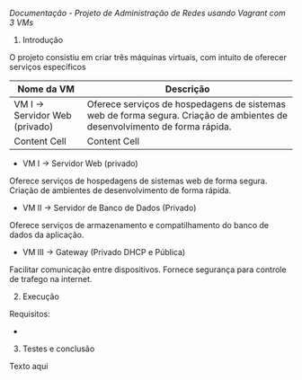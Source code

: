 *Documentação - Projeto de Administração de Redes usando Vagrant com 3 VMs*

1. Introdução

O projeto consistiu em criar três máquinas virtuais, com intuito de oferecer serviços específicos

| Nome da VM  | Descrição |
| ------------- | ------------- |
|  VM I -> Servidor Web (privado)  | Oferece serviços de hospedagens de sistemas web de forma segura. Criação de ambientes de desenvolvimento de forma rápida.  |
| Content Cell  | Content Cell  |


- VM I -> Servidor Web (privado)

Oferece serviços de hospedagens de sistemas web de forma segura. Criação de ambientes de desenvolvimento de forma rápida.

- VM II -> Servidor de Banco de Dados (Privado)

Oferece serviços de armazenamento e compatilhamento do banco de dados da aplicação.

- VM III ->  Gateway (Privado DHCP e Pública)

Facilitar comunicação entre dispositivos. Fornece segurança para controle de trafego na internet.
   
2. Execução

Requisitos:

- 
   
3. Testes e conclusão

Texto aqui
